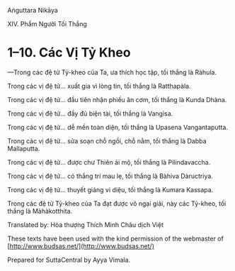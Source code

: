  

Aṅguttara Nikāya

XIV. Phẩm Người Tối Thắng

# 1–10. Các Vị Tỷ Kheo

—Trong các đệ tử Tỷ-kheo của Ta, ưa thích học tập, tối thắng là Ràhula.

Trong các vị đệ tử... xuất gia vì lòng tin, tối thắng là Ratthapàla.

Trong các vị đệ tử... đầu tiên nhận phiếu ăn cơm, tối thắng là Kunda Dhàna.

Trong các vị đệ tử... đầy đủ biện tài, tối thắng là Vangìsa.

Trong các vị đệ tử... dễ mến toàn diện, tối thắng là Upasena Vangantaputta.

Trong các vị đệ tử... sửa soạn chỗ ngồi, chỗ nằm, tối thắng là Dabba Mallaputta.

Trong các vị đệ tử... được chư Thiên ái mộ, tối thắng là Pilindavaccha.

Trong các vị đệ tử... có thắng trí mau lẹ, tối thắng là Bàhiva Dàructriya.

Trong các vị đệ tử... thuyết giảng vi diệu, tối thắng là Kumara Kassapa.

Trong các đệ tử Tỷ-kheo của Ta đạt được vô ngại giải, này các Tỷ-kheo, tối thắng là Màhàkotthita.

Translated by: Hòa thượng Thích Minh Châu dịch Việt

These texts have been used with the kind permission of the webmaster of [http://www.budsas.net/](http://www.budsas.net/)

Prepared for SuttaCentral by Ayya Vimala.
